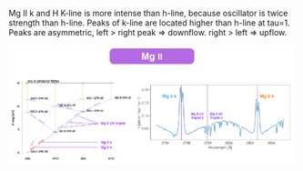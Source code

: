 
Mg II k and H
K-line is more intense than h-line, because oscillator is twice strength than h-line. Peaks of k-line are located higher than h-line at tau=1.
Peaks are asymmetric, left > right peak => downflow. right > left => upflow.

![MgII-IRIS](https://github.com/mbenko908/Inversion/blob/097fb442688899d39963d33517337c545f9a3af8/IRIS/inversion_ex/MgIRIS.png)
